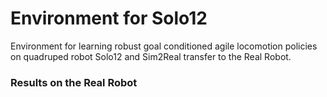 # Environment for Solo12

Environment for learning robust goal conditioned agile locomotion policies on quadruped robot Solo12 and Sim2Real transfer to the Real Robot.

### Results on the Real Robot



